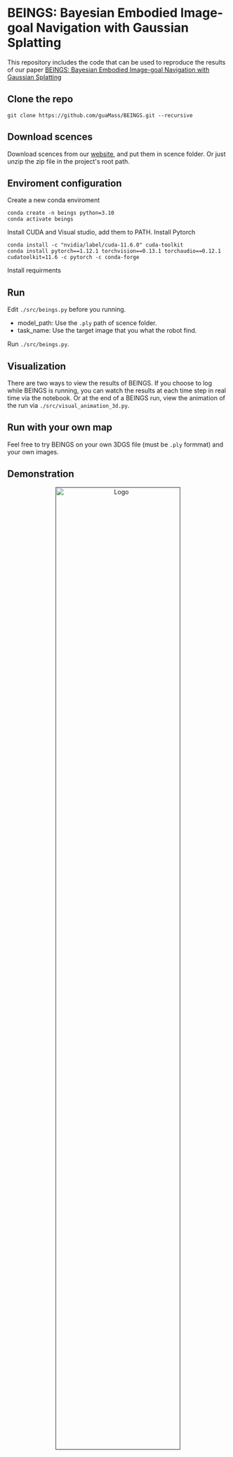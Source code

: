 # BEINGS: Bayesian Embodied Image-goal Navigation with Gaussian Splatting
This repository includes the code that can be used to reproduce the results of our paper [BEINGS: Bayesian Embodied Image-goal Navigation with Gaussian Splatting](https://arxiv.org/abs/2409.10216)

## Clone the repo
```
git clone https://github.com/guaMass/BEINGS.git --recursive
```

## Download scences
Download scences from our [website](https://www.mwg.ink/BEINGS-web/), and put them in scence folder. Or just unzip the zip file in the project's root path.

## Enviroment configuration
Create a new conda enviroment
```
conda create -n beings python=3.10 
conda activate beings
```
Install CUDA and Visual studio, add them to PATH.
Install Pytorch
```
conda install -c "nvidia/label/cuda-11.6.0" cuda-toolkit
conda install pytorch==1.12.1 torchvision==0.13.1 torchaudio==0.12.1 cudatoolkit=11.6 -c pytorch -c conda-forge
```
Install requirments

## Run
Edit `./src/beings.py` before you running.
+ model_path: Use the `.ply` path of scence folder.
+ task_name: Use the target image that you what the robot find.

Run `./src/beings.py`.

## Visualization
There are two ways to view the results of BEINGS. If you choose to log while BEINGS is running, you can watch the results at each time step in real time via the notebook. Or at the end of a BEINGS run, view the animation of the run via `./src/visual_animation_3d.py`.

## Run with your own map
Feel free to try BEINGS on your own 3DGS file (must be `.ply` formmat) and your own images.

## Demonstration
<p align="center">
  <a href="">
    <img src="./assets/exp03.gif" alt="Logo" width="75%">
  </a>
</p>
See more demonstrations on our website.


## Acknowledgement
- [SuperSplat](https://github.com/playcanvas/super-splat) - Open source browser-based tool to clean/filter, reorient and compress .ply/.splat files.
- [nerfstudio](https://github.com/nerfstudio-project/gsplat) - Open source tool to generate 3DGS file from images.
- [LUMA AI](https://lumalabs.ai/interactive-scenes) - Commercial tool to generate 3DGS file with smart phone.
- [SpectacularAI](https://github.com/SpectacularAI/point-cloud-tools) - Conversion scripts for different 3DGS conventions.
- [awesome-3D-gaussian-splatting](https://github.com/MrNeRF/awesome-3D-gaussian-splatting) - Curated list of papers and resources focused on 3D Gaussian Splatting, intended to keep pace with the anticipated surge of research in the coming months.
- [PythonRobotics](https://github.com/AtsushiSakai/PythonRobotics) - Some of the utility functions used in the coordinate conversion processes have been sourced from this open-source library.
